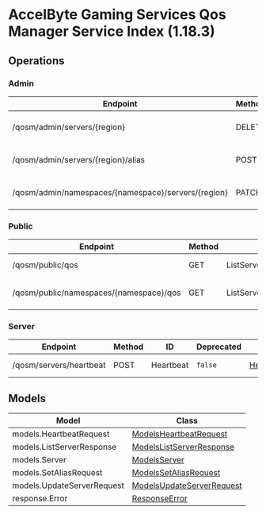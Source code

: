 [//]: # (<< Code generated. DO NOT EDIT!)

[//]: # (<< template file: doc-index.j2)

# AccelByte Gaming Services Qos Manager Service Index (1.18.3)


## Operations

### Admin
| Endpoint | Method | ID | Deprecated | Class | Wrapper | Example |
|---|---|---|---|---|---|---|
| /qosm/admin/servers/{region} | DELETE | DeleteServer | `false` | [DeleteServer](../../accelbyte_py_sdk/api/qosm/operations/admin/delete_server.py) | [delete_server](../../accelbyte_py_sdk/api/qosm/wrappers/_admin.py) | [accelbyte_py_sdk_cli qosm-delete-server](../../samples/cli/accelbyte_py_sdk_cli/qosm/_delete_server.py) |
| /qosm/admin/servers/{region}/alias | POST | SetServerAlias | `false` | [SetServerAlias](../../accelbyte_py_sdk/api/qosm/operations/admin/set_server_alias.py) | [set_server_alias](../../accelbyte_py_sdk/api/qosm/wrappers/_admin.py) | [accelbyte_py_sdk_cli qosm-set-server-alias](../../samples/cli/accelbyte_py_sdk_cli/qosm/_set_server_alias.py) |
| /qosm/admin/namespaces/{namespace}/servers/{region} | PATCH | UpdateServerConfig | `false` | [UpdateServerConfig](../../accelbyte_py_sdk/api/qosm/operations/admin/update_server_config.py) | [update_server_config](../../accelbyte_py_sdk/api/qosm/wrappers/_admin.py) | [accelbyte_py_sdk_cli qosm-update-server-config](../../samples/cli/accelbyte_py_sdk_cli/qosm/_update_server_config.py) |

### Public
| Endpoint | Method | ID | Deprecated | Class | Wrapper | Example |
|---|---|---|---|---|---|---|
| /qosm/public/qos | GET | ListServer | `false` | [ListServer](../../accelbyte_py_sdk/api/qosm/operations/public/list_server.py) | [list_server](../../accelbyte_py_sdk/api/qosm/wrappers/_public.py) | [accelbyte_py_sdk_cli qosm-list-server](../../samples/cli/accelbyte_py_sdk_cli/qosm/_list_server.py) |
| /qosm/public/namespaces/{namespace}/qos | GET | ListServerPerNamespace | `false` | [ListServerPerNamespace](../../accelbyte_py_sdk/api/qosm/operations/public/list_server_per_namespace.py) | [list_server_per_namespace](../../accelbyte_py_sdk/api/qosm/wrappers/_public.py) | [accelbyte_py_sdk_cli qosm-list-server-per-namespace](../../samples/cli/accelbyte_py_sdk_cli/qosm/_list_server_per_namespace.py) |

### Server
| Endpoint | Method | ID | Deprecated | Class | Wrapper | Example |
|---|---|---|---|---|---|---|
| /qosm/servers/heartbeat | POST | Heartbeat | `false` | [Heartbeat](../../accelbyte_py_sdk/api/qosm/operations/server/heartbeat.py) | [heartbeat](../../accelbyte_py_sdk/api/qosm/wrappers/_server.py) | [accelbyte_py_sdk_cli qosm-heartbeat](../../samples/cli/accelbyte_py_sdk_cli/qosm/_heartbeat.py) |


## Models
| Model | Class |
|---|---|
| models.HeartbeatRequest | [ModelsHeartbeatRequest](../../accelbyte_py_sdk/api/qosm/models/models_heartbeat_request.py) |
| models.ListServerResponse | [ModelsListServerResponse](../../accelbyte_py_sdk/api/qosm/models/models_list_server_response.py) |
| models.Server | [ModelsServer](../../accelbyte_py_sdk/api/qosm/models/models_server.py) |
| models.SetAliasRequest | [ModelsSetAliasRequest](../../accelbyte_py_sdk/api/qosm/models/models_set_alias_request.py) |
| models.UpdateServerRequest | [ModelsUpdateServerRequest](../../accelbyte_py_sdk/api/qosm/models/models_update_server_request.py) |
| response.Error | [ResponseError](../../accelbyte_py_sdk/api/qosm/models/response_error.py) |

